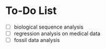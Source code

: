 # To-Do List
- [ ] biological sequence analysis
- [ ] regression analysis on medical data
- [ ] fossil data analysis

